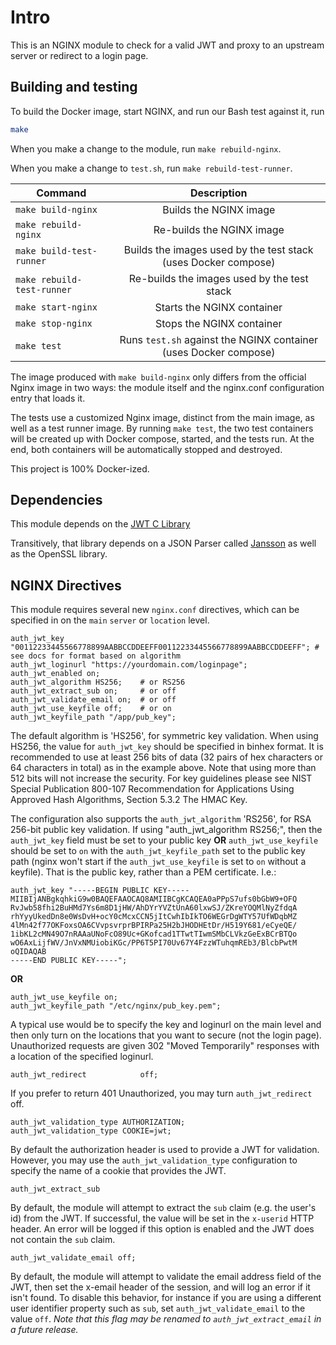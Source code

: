 # Intro
This is an NGINX module to check for a valid JWT and proxy to an upstream server or redirect to a login page.

## Building and testing
To build the Docker image, start NGINX, and run our Bash test against it, run

```bash
make
```

When you make a change to the module, run `make rebuild-nginx`.

When you make a change to `test.sh`, run `make rebuild-test-runner`.

| Command                    | Description                                                       |
| -------------------------- |:-----------------------------------------------------------------:|
| `make build-nginx`         | Builds the NGINX image                                            |
| `make rebuild-nginx`       | Re-builds the NGINX image                                         |
| `make build-test-runner`   | Builds the images used by the test stack (uses Docker compose)    |
| `make rebuild-test-runner` | Re-builds the images used by the test stack                       |
| `make start-nginx`         | Starts the NGINX container                                        |
| `make stop-nginx`          | Stops the NGINX container                                         |
| `make test`                | Runs `test.sh` against the NGINX container (uses Docker compose)  |

The image produced with `make build-nginx` only differs from the official Nginx image in two ways: the module itself and the nginx.conf configuration entry that loads it.

The tests use a customized Nginx image, distinct from the main image, as well as a test runner image.  By running `make test`, the two test containers will be created up with Docker compose, started, and the tests run.  At the end, both containers will be automatically stopped and destroyed.

This project is 100% Docker-ized.

## Dependencies
This module depends on the [JWT C Library](https://github.com/benmcollins/libjwt)

Transitively, that library depends on a JSON Parser called
[Jansson](https://github.com/akheron/jansson) as well as the OpenSSL library.

## NGINX Directives
This module requires several new `nginx.conf` directives,
which can be specified in on the `main` `server` or `location` level.

```
auth_jwt_key "00112233445566778899AABBCCDDEEFF00112233445566778899AABBCCDDEEFF"; # see docs for format based on algorithm
auth_jwt_loginurl "https://yourdomain.com/loginpage";
auth_jwt_enabled on;
auth_jwt_algorithm HS256;    # or RS256
auth_jwt_extract_sub on;     # or off
auth_jwt_validate_email on;  # or off
auth_jwt_use_keyfile off;    # or on
auth_jwt_keyfile_path "/app/pub_key";
```

The default algorithm is 'HS256', for symmetric key validation.  When using HS256, the value for `auth_jwt_key` should be specified in binhex format.  It is recommended to use at least 256 bits of data (32 pairs of hex characters or 64 characters in total) as in the example above.  Note that using more than 512 bits will not increase the security.  For key guidelines please see NIST Special Publication 800-107 Recommendation for Applications Using Approved Hash Algorithms, Section 5.3.2 The HMAC Key.

The configuration also supports the `auth_jwt_algorithm` 'RS256', for RSA 256-bit public key validation. If using "auth_jwt_algorithm RS256;", then the `auth_jwt_key` field must be set to your public key **OR** `auth_jwt_use_keyfile` should be set to `on` with the `auth_jwt_keyfile_path` set to the public key path (nginx won't start if the `auth_jwt_use_keyfile` is set to `on` without a keyfile).
That is the public key, rather than a PEM certificate.  I.e.:

```
auth_jwt_key "-----BEGIN PUBLIC KEY-----
MIIBIjANBgkqhkiG9w0BAQEFAAOCAQ8AMIIBCgKCAQEA0aPPpS7ufs0bGbW9+OFQ
RvJwb58fhi2BuHMd7Ys6m8D1jHW/AhDYrYVZtUnA60lxwSJ/ZKreYOQMlNyZfdqA
rhYyyUkedDn8e0WsDvH+ocY0cMcxCCN5jItCwhIbIkTO6WEGrDgWTY57UfWDqbMZ
4lMn42f77OKFoxsOA6CVvpsvrprBPIRPa25H2bJHODHEtDr/H519Y681/eCyeQE/
1ibKL2cMN49O7nRAAaUNoFcO89Uc+GKofcad1TTwtTIwmSMbCLVkzGeExBCrBTQo
wO6AxLijfWV/JnVxNMUiobiKGc/PP6T5PI70Uv67Y4FzzWTuhqmREb3/BlcbPwtM
oQIDAQAB
-----END PUBLIC KEY-----";
```

**OR**

```
auth_jwt_use_keyfile on;
auth_jwt_keyfile_path "/etc/nginx/pub_key.pem";
```

A typical use would be to specify the key and loginurl on the main level
and then only turn on the locations that you want to secure (not the login page).
Unauthorized requests are given 302 "Moved Temporarily" responses with a location of the specified loginurl.

```
auth_jwt_redirect            off;
```
If you prefer to return 401 Unauthorized, you may turn `auth_jwt_redirect` off.

```
auth_jwt_validation_type AUTHORIZATION;
auth_jwt_validation_type COOKIE=jwt;
```
By default the authorization header is used to provide a JWT for validation.
However, you may use the `auth_jwt_validation_type` configuration to specify the name of a cookie that provides the JWT.

```
auth_jwt_extract_sub
```
By default, the module will attempt to extract the `sub` claim (e.g. the user's id) from the JWT. If successful, the 
value will be set in the `x-userid` HTTP header. An error will be logged if this option is enabled and the JWT does not 
contain the `sub` claim.

```
auth_jwt_validate_email off;
```
By default, the module will attempt to validate the email address field of the JWT, then set the x-email header of the
session, and will log an error if it isn't found.  To disable this behavior, for instance if you are using a different
user identifier property such as `sub`, set `auth_jwt_validate_email` to the value `off`. _Note that this flag may be 
renamed to `auth_jwt_extract_email` in a future release._
